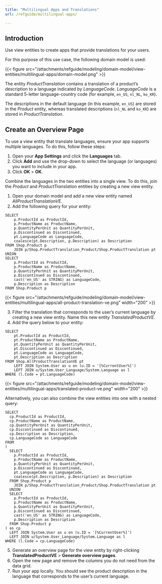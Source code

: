 ```yaml
---
title: "Multilingual Apps and Translations"
url: /refguide/multilingual-apps/

---
```


## Introduction

Use view entities to create apps that provide translations for your users.

For this purpose of this use case, the following domain model is used:

{{< figure src="/attachments/refguide/modeling/domain-model/view-entities/multilingual-apps/domain-model.png" >}}

The entity *ProductTranslation* contains a translation of a product’s description to a language indicated by *LanguageCode*. *LanguageCode* is a standard 5-letter language-country code (for example, `en_US`, `nl_NL`, `ko_KR`).

The descriptions in the default language (in this example, `en_US`) are stored in the *Product* entity, whereas translated descriptions (`nl_NL` and `ko_KR`) are stored in *ProductTranslation*. 

## Create an Overview Page

To use a view entity that translate languages, ensure your app supports multiple languages. To do this, follow these steps:

1. Open your **App Settings** and click the **Languages** tab.
2. Click **Add** and use the drop-down to select the language (or languages) you want to include in your app.
3. Click **OK** > **OK**.

Combine the languages in the two entities into a single view. To do this, join the *Product* and *ProductTranslation* entities by creating a new view entity.

1. Open your domain model and add a new view entity named *AllProductTranslationVE*.
2. Add the following query for your entity:

```
SELECT
    p.ProductId as ProductId,
    p.ProductName as ProductName,
    p.QuantityPerUnit as QuantityPerUnit,
    p.Discontinued as Discontinued,
    pt.LanguageCode as LanguageCode,
    coalesce(pt.Description, p.Description) as Description
FROM Shop.Product p
    JOIN p/Shop.ProductTranslation_Product/Shop.ProductTranslation pt
UNION
SELECT
    p.ProductId as ProductId,
    p.ProductName as ProductName,
    p.QuantityPerUnit as QuantityPerUnit,
    p.Discontinued as Discontinued,
    cast('en_US' as STRING) as LanguageCode,
    p.Description as Description
FROM Shop.Product p
```
{{< figure src="/attachments/refguide/modeling/domain-model/view-entities/multilingual-apps/all-product-translation-ve.png" width="200" >}}

3. Filter the translation that corresponds to the user’s current language by creating a new view entity. Name this new entity *TranslatedProductVE*.
4. Add the query below to your entity:

```
SELECT
    pt.ProductId as ProductId,
    pt.ProductName as ProductName,
    pt.QuantityPerUnit as QuantityPerUnit,
    pt.Discontinued as Discontinued,
    pt.LanguageCode as LanguageCode,
    pt.Description as Description
FROM Shop.AllProductTranslationVE pt
    LEFT JOIN System.User as u on (u.ID = '[%CurrentUser%]')
    LEFT JOIN u/System.User_Language/System.Language as l
WHERE (l.Code = pt.LanguageCode)
```

{{< figure src="/attachments/refguide/modeling/domain-model/view-entities/multilingual-apps/translated-product-ve.png" width="200" >}}

Alternatively, you can also combine the view entities into one with a nested query:

```
SELECT
  cp.ProductId as ProductId,
  cp.ProductName as ProductName,
  cp.QuantityPerUnit as QuantityPerUnit,
  cp.Discontinued as Discontinued,
  cp.Description as Description,
  cp.LanguageCode as LanguageCode
FROM
(
  SELECT
    p.ProductId as ProductId,
    p.ProductName as ProductName,
    p.QuantityPerUnit as QuantityPerUnit,
    p.Discontinued as Discontinued,
    pt.LanguageCode as LanguageCode,
    coalesce(pt.Description, p.Description) as Description
  FROM Shop.Product p
    JOIN p/Shop.ProductTranslation_Product/Shop.ProductTranslation pt
  UNION
  SELECT
    p.ProductId as ProductId,
    p.ProductName as ProductName,
    p.QuantityPerUnit as QuantityPerUnit,
    p.Discontinued as Discontinued,
    cast('en_US' as STRING) as LanguageCode,
    p.Description as Description
  FROM Shop.Product p
) as cp
  LEFT JOIN System.User as u on (u.ID = '[%CurrentUser%]')
  LEFT JOIN u/System.User_Language/System.Language as l
WHERE (l.Code = cp.LanguageCode)
```

5. Generate an overview page for the view entity by right-clicking **TranslatedProductVE** > **Generate overview pages**. 
6. Open the new page and remove the columns you do not need from the data grid.
7. Run your app locally. You should see the product description in the language that corresponds to the user’s current language. 
